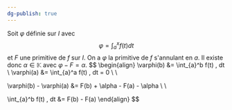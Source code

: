 ```yaml
---
dg-publish: true
---
```


Soit $\varphi$ définie sur $I$ avec
$$
\varphi = \int_{a}^x  f(t)   dt
$$
et $F$ une primitive de $f$ sur $I$.
On a $\varphi$ la primitive de $f$ s'annulant en $a$.
Il existe donc $\alpha\in \mathbb{K}$ avec $\varphi - F = \alpha$.
$$
\begin{align}
\varphi(b) &= \int_{a}^b f(t) \, dt  \\
\varphi(a) &= \int_{a}^a f(t) \, dt = 0 \\ \\

\varphi(b) - \varphi(a) &= F(b) + \alpha - F(a) - \alpha \\ \\

\int_{a}^b f(t) \, dt &= F(b) - F(a)
\end{align}
$$
